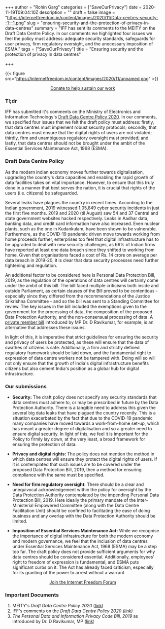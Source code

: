+++
author = "Rohin Garg"
categories = ["SaveOurPrivacy"]
date = 2020-11-19T09:04:10Z
description = ""
draft = false
image = "https://internetfreedom.in/content/images/2020/11/Data-centres-security--1--1.png"
slug = "ensuring-security-and-the-protection-of-privacy-in-data-centres"
summary = "IFF has sent its comments to the MEITY on the Draft Data Centre Policy. In our comments we highlighted four issues we feel the policy must address: adequate security standards, safeguards for user privacy, firm regulatory oversight, and the unecessary imposition of ESMA."
tags = ["SaveOurPrivacy"]
title = "Ensuring security and the protection of privacy in data centres"

+++


{{< figure src="https://internetfreedom.in/content/images/2020/11/unnamed.png" >}}

<div style="text-align:center;">
    <a href="https://internetfreedom.in/donate/" class="button">Donate to help sustain our work</a>
</div>

### Tl;dr

IFF has submitted it's comments on the Ministry of Electronics and Information Technology's [Draft Data Centre Policy 2020](https://www.meity.gov.in/writereaddata/files/Draft%20Data%20Centre%20Policy%20-%2003112020_v5.5.pdf). In our comments, we specified four issues that we felt the draft policy must address: firstly, that data centres must implement robust security protocols; secondly, that data centres must ensure that the digital rights of users are not violated; thirdly, firm and unambiguous regulatory oversight must provided; and lastly, that data centres should not be brought under the ambit of the Essential Services Maintenance Act, 1968 (ESMA).

### Draft Data Centre Policy

As the modern indian economy moves further towards digitalisation, upgrading the country's data capacities and enabling the rapid growth of data facilities takes on vital importance. However, to ensure that this truly done in a manner that best serves the nation, it is crucial that rights of the users (i.e. citizens) be safeguarded.

Several leaks have plagues the country in recent times. According to the Indian government, 2019 witnessed 1,05,849 cyber security incidents  in just the first five months. 2019 and 2020 (til August) saw 54 and 37 Central and state government websites hacked respectively. Leaks in Aadhar data, banking data, and credit card information have also increased. Even nuclear plants, such as the one in Kudankulam, have been shown to be vulnerable. Furthermore, as the COVID-19 pandemic driven move towards working from home proceeds further, enterprises too feel that digital infrastructure has to be upgraded to deal with new security challenges, as 66% of Indian firms have reported at least one data breach since they shifted to working from home. Given that organisations faced a cost of Rs. 14 crore on average per data breach in 2019-20, it is clear that data security processes need further tightening and regulation.

An additional factor to be considered here is Personal Data Protection Bill, 2019, as the regulation of the operations of data centres will certainly come under the ambit of this bill. The bill faced multiple criticisms both inside and outside Parliament, as certain clauses of the Bill proved to be contentious - especially since they differed from the recommendations of the Justice Srikrishna Committee - and so the bill was sent to a Standing Committee for review. The key issues in the bill included the exemptions given to the government for the processing of data, the composition of the proposed Data Protection Authority, and the non-consensual processing of data. A [private member bill](https://drive.google.com/file/d/1DReq96e-FLsSoKUvK94_-VCtu2Y1PE97/view) introduced by MP Dr. D Ravikumar, for example, is an alternative that addresses these issues.

In light of this, it is imperative that strict guidelines for ensuring the security and privacy of users be protected, as these will ensure that the data of swathes of citizens is safe. Additionally, a firm and strictly defined regulatory framework should be laid down, and the fundamental right to expression of data centre workers not be tampered with. Doing will so will not only ensure that the growth of India's digital infrastructure benefits citizens but also cement India's position as a global hub for digital infrastructure.

### Our submissions

* ******Security:****** The draft policy does not specify any security standards that data centres must adhere to, or may be prescribed in future by the Data Protection Authority. There is a tangible need to address this given the several big data leaks that have plagued the country recently. This is a situation exacerbated by the fact that due to the COVID-19 pandemic many companies have moved towards a work-from-home set-up, which has meant a greater degree of digitalisation and so a greater need to ensure digital security. In light of this, we feel it is important for the Policy to firmly lay down, at the very least, a broad framework for ensuring the protection of data.



* ******Privacy and digital rights:****** The policy does not mention the method in which data centres will ensure they protect the digital rights of users. If it is contemplated that such issues are to be covered under the proposed Data Protection Bill, 2019, then a method for ensuring compliance with the same must be specified.



* ******Need for firm regulatory oversight:****** There should be a clear and unequivocal acknowledgement within the policy for oversight by the Data Protection Authority contemplated by the impending Personal Data Protection Bill, 2019. Here ideally the primary mandate of the Inter-Ministerial Empowered Committee (along with the Data Centre Facilitation Unit) should be confined to facilitating the ease of doing business and any overlap with the Data Protection Authority should be limited.



* ****Imposition of Essential Services Maintenance Act:**** While we recognise the importance of digital infrastructure for both the modern economy and modern governance, we feel that the inclusion of data centres under Essential Services Maintenance Act, 1968 (ESMA) may be a step too far. The draft policy does not provide sufficient arguments for why data centres should be considered essential. Additionally, employees’ right to freedom of expression is fundamental, and ESMA puts significant curbs on it. The Act has already faced criticism, especially for its granting of the power to arrest without a warrant.

<div style="text-align:center;">
    <a href="https://forum.internetfreedom.in/" class="button">Join the Internet Freedom Forum</a>
</div>



### Important Documents

1. MEITY's _Draft Data Centre Policy 2020_ ([link](https://www.meity.gov.in/writereaddata/files/Draft%20Data%20Centre%20Policy%20-%2003112020_v5.5.pdf))
2. IFF's comments on the _Draft Data Centre Policy 2020 ([link](https://drive.google.com/file/d/1CjbrCrsN9RYPOX-Ap86mRyEzDbuiarb4/view?usp=sharing))_
3. _The Personal Data and Information Privacy Code Bill, 2019_ as introduced by Dr. D Ravikumar, MP ([link](https://drive.google.com/file/d/1DReq96e-FLsSoKUvK94_-VCtu2Y1PE97/view))

